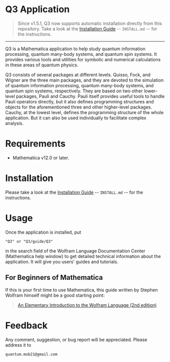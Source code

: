 # Q3 Application

> Since v1.5.1, Q3 now supports automatic installation directly from this repository. Take a look at the [Installation Guide](./INSTALL.md) -- `INSTALL.md` -- for the instructions.

---

Q3 is a Mathematica application to help study quantum information processing, quantum many-body systems, and quantum spin systems. It provides various tools and utilities for symbolic and numerical calculations in these areas of quantum physics.

Q3 consists of several packages at different levels. Quisso, Fock, and Wigner are the three main packages, and they are devoted to the simulation of quantum information processing, quantum many-body systems, and quantum spin systems, respectively. They are based on two other lower-level packages, Pauli and Cauchy. Pauli itself provides useful tools to handle Pauli operators directly, but it also defines programming structures and objects for the aforementioned three and other higher-level packages. Cauchy, at the lowest level, defines the programming structure of the whole application. But it can also be used individually to facilitate complex analysis.


# Requirements

- Mathematica v12.0 or later.


# Installation

Please take a look at the [Installation Guide](./INSTALL.md) -- `INSTALL.md` -- for the instructions.

# Usage

Once the application is installed, put
```
"Q3" or "Q3/guide/Q3"
```
in the search field of the Wolfram Language Documentation Center (Mathematica help window) to get detailed technical information about the application. It will give you users' guides and tutorials.

## For Beginners of Mathematica

If this is your first time to use Mathematica, this guide written by Stephen Wolfram himself might be a good starting point:

> [An Elementary Introduction to the Wolfram Language (2nd edition)](https://www.wolfram.com/language/elementary-introduction/2nd-ed/)

# Feedback

Any comment, suggestion, or bug report will be appreciated. Please address it to
```
quantum.mob21@gmail.com
```
